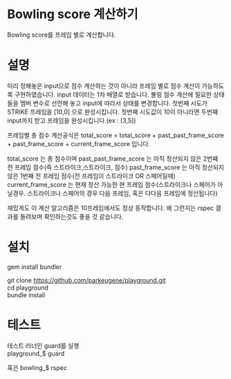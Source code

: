 Bowling score 계산하기
====================================
Bowling score를 프레임 별로 계산합니다.

설명
===
미리 정해놓은 input으로 점수 계산하는 것이 아니라 프레임 별로 점수 계산이 가능하도록 구현하였습니다.
input 데이터는 1차 배열로 받습니다.
볼링 점수 계산에 필요한 상태들을 멤버 변수로 선언해 놓고 input에 따라서 상태를 변경합니다.
첫번째 시도가 STRIKE 프레임을 [10,0] 으로 완성시킵니다.
첫번째 시도값이 10이 아니라면 두번째 input까지 받고 프레임을 완성시킵니다.(ex : [3,5])

프레임별 총 점수 계산공식은
total_score = total_score + past_past_frame_score + past_frame_score + current_frame_score 입니다.

total_score 는 총 점수이며
past_past_frame_score 는 아직 정산되지 않은 2번째 전 프레임 점수(즉 스트라이크,스트라이크, 점수) 
past_frame_score 는 아직 정산되지 않은 1번째 전 프레임 점수(전 프레임이 스트라이크 OR 스페어일때)
current_frame_score 는 현재 정산 가능한 현 프레임 점수(스트라이크나 스페어가 아닐경우. 스트라이크나 스페어의 경우 다음 프레임, 혹은 다다음 프레임에 정산됩니다)

재밌게도 이 계산 알고리즘은 10프레임에서도 정상 동작합니다.
왜 그런지는 rspec 결과를 돌려보며 확인하는것도 좋을 것 같습니다.

설치
===
gem install bundler  

git clone https://github.com/parkeugene/playground.git  
cd playground  
bundle install  

테스트
=====
테스트 러너인 guard를 실행  
playground_$ guard  

혹은
bowling_$ rspec




